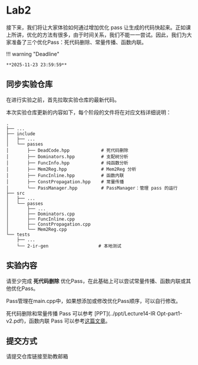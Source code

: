 # Lab2

接下来，我们将让大家体验如何通过增加优化 pass 让生成的代码快起来。正如课上所讲，优化的方法有很多，由于时间关系，我们不能一一尝试。因此，我们为大家准备了三个优化Pass：死代码删除、常量传播、函数内联。

!!! warning "Deadline"

    **2025-11-23 23:59:59**

## 同步实验仓库

在进行实验之前，首先拉取实验仓库的最新代码。

本次实验仓库更新的内容如下，每个阶段的文件将在对应文档详细说明：

```
.
├── ...
├── include
│   ├── ...
│   └── passes
│       ├── DeadCode.hpp            # 死代码删除
│       ├── Dominators.hpp          # 支配树分析
│       ├── FuncInfo.hpp            # 纯函数分析
│       ├── Mem2Reg.hpp             # Mem2Reg 分析
│       ├── FuncInline.hpp          # 函数内联
│       ├── ConstPropagation.hpp    # 常量传播
│       └── PassManager.hpp         # PassManager：管理 pass 的运行
├── src
│   ├── ...
│   └── passes
│       ├── ...
│       ├── Dominators.cpp        
│       ├── FuncInline.cpp        
│       ├── ConstPropagation.cpp  
│       └── Mem2Reg.cpp
└── tests
    ├── ...
    └── 2-ir-gen                   # 本地测试
```

## 实验内容

请至少完成 **死代码删除** 优化Pass，在此基础上可以尝试常量传播、函数内联或其他优化Pass。

Pass管理在main.cpp中，如果想添加或修改优化Pass顺序，可以自行修改。

死代码删除和常量传播 Pass 可以参考 [PPT](../ppt/Lecture14-IR Opt-part1-v2.pdf)，函数内联 Pass 可以参考[这篇文章](https://zhuanlan.zhihu.com/p/395552440)。

## 提交方式

请提交仓库链接至助教邮箱
